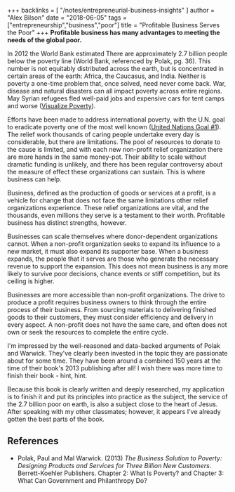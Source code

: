+++
backlinks = [
  "/notes/entrepreneurial-business-insights"
]
author = "Alex Bilson"
date = "2018-06-05"
tags = ["entrepreneurship","business","poor"]
title = "Profitable Business Serves the Poor"
+++
**Profitable business has many advantages to meeting the needs of the global poor.**

In 2012 the World Bank estimated There are approximately 2.7 billion people below the poverty line (World Bank, referenced by Polak, pg. 36).  This number is not equitably distributed across the earth, but is concentrated in certain areas of the earth: Africa, the Caucasus, and India.  Neither is poverty a one-time problem that, once solved, need never come back.  War, disease and natural disasters can all impact poverty across entire regions.  May Syrian refugees fled well-paid jobs and expensive cars for tent camps and worse ([Visualize Poverty](http://povertydata.worldbank.org/poverty/home/)).

Efforts have been made to address international poverty, with the U.N. goal to eradicate poverty one of the most well known ([United Nations Goal #1](http://www.un.org/sustainabledevelopment/poverty/)).  The relief work thousands of caring people undertake every day is considerable, but there are limitations.  The pool of resources to donate to the cause is limited, and with each new non-profit relief organization there are more hands in the same money-pot.  Their ability to scale without dramatic funding is unlikely, and there has been regular controversy about the measure of effect these organizations can sustain.  This is where business can help.

Business, defined as the production of goods or services at a profit, is a vehicle for change that does not face the same limitations other relief organizations experience.  These relief organizations are vital, and the thousands, even millions they serve is a testament to their worth.  Profitable business has distinct strengths, however.

Businesses can scale themselves where donor-dependent organizations cannot.  When a non-profit organization seeks to expand its influence to a new market, it must also expand its supporter base.  When a business expands, the people that it serves are those who generate the necessary revenue to support the expansion.  This does not mean business is any more likely to survive poor decisions, chance events or stiff competition, but its ceiling is higher.

Businesses are more accessible than non-profit organizations.  The drive to produce a profit requires business owners to think through the entire process of their business.  From sourcing materials to delivering finished goods to their customers, they must consider efficiency and delivery in every aspect.  A non-profit does not have the same care, and often does not own or seek the resources to complete the entire cycle.

I'm impressed by the well-reasoned and data-backed arguments of Polak and Warwick.  They've clearly been invested in the topic they are passionate about for some time.  They have been around a combined 150 years at the time of their book's 2013 publishing after all!  I wish there was more time to finish their book - hint, hint.

Because this book is clearly written and deeply researched, my application is to finish it and put its principles into practice as the subject, the service of the 2.7 billion poor on earth, is also a subject close to the heart of Jesus.  After speaking with my other classmates; however, it appears I've already gotten the best parts of the book.

## References

- Polak, Paul and Mal Warwick. (2013) _The Business Solution to Poverty: Designing Products and Services for Three Billion New Customers_. Berrett-Koehler Publishers. Chapter 2: What Is Poverty? and Chapter 3: What Can Government and Philanthropy Do?

